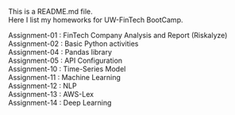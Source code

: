 This is a README.md file. <br />
Here I list my homeworks for UW-FinTech BootCamp.

Assignment-01 : FinTech Company Analysis and Report (Riskalyze)  <br />
Assignment-02 : Basic Python activities  <br />
Assignment-04 : Pandas library  <br />
Assignment-05 : API Configuration  <br />
Assignment-10 : Time-Series Model  <br />
Assignment-11 : Machine Learning  <br />
Assignment-12 : NLP  <br />
Assignment-13 : AWS-Lex  <br />
Assignment-14 : Deep Learning
